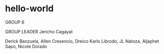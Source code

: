 # hello-world

GROUP 6

GROUP LEADER Jericho Cagayat

Derick Banzuela, Allen Cresencio, Dreico Karlo Librodo, JL Natoza, Aljaphet Sapo, Nicole Dorado
